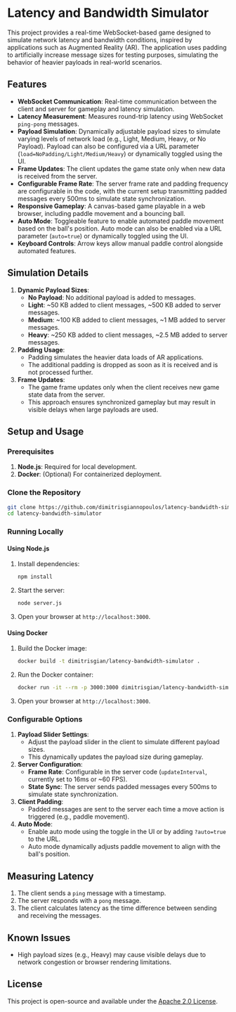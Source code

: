 
# Latency and Bandwidth Simulator

This project provides a real-time WebSocket-based game designed to simulate network latency and bandwidth conditions, inspired by applications such as Augmented Reality (AR). The application uses padding to artificially increase message sizes for testing purposes, simulating the behavior of heavier payloads in real-world scenarios.

## Features

- **WebSocket Communication**: Real-time communication between the client and server for gameplay and latency simulation.
- **Latency Measurement**: Measures round-trip latency using WebSocket `ping-pong` messages.
- **Payload Simulation**: Dynamically adjustable payload sizes to simulate varying levels of network load (e.g., Light, Medium, Heavy, or No Payload). Payload can also be configured via a URL parameter (`load=NoPadding/Light/Medium/Heavy`) or dynamically toggled using the UI.
- **Frame Updates**: The client updates the game state only when new data is received from the server.
- **Configurable Frame Rate**: The server frame rate and padding frequency are configurable in the code, with the current setup transmitting padded messages every 500ms to simulate state synchronization.
- **Responsive Gameplay**: A canvas-based game playable in a web browser, including paddle movement and a bouncing ball.
- **Auto Mode**: Toggleable feature to enable automated paddle movement based on the ball's position. Auto mode can also be enabled via a URL parameter (`auto=true`) or dynamically toggled using the UI.
- **Keyboard Controls**: Arrow keys allow manual paddle control alongside automated features.

## Simulation Details

1. **Dynamic Payload Sizes**:
    - **No Payload**: No additional payload is added to messages.
    - **Light**: ~50 KB added to client messages, ~500 KB added to server messages.
    - **Medium**: ~100 KB added to client messages, ~1 MB added to server messages.
    - **Heavy**: ~250 KB added to client messages, ~2.5 MB added to server messages.
2. **Padding Usage**:
    - Padding simulates the heavier data loads of AR applications.
    - The additional padding is dropped as soon as it is received and is not processed further.
3. **Frame Updates**:
    - The game frame updates only when the client receives new game state data from the server.
    - This approach ensures synchronized gameplay but may result in visible delays when large payloads are used.

## Setup and Usage

### Prerequisites

1. **Node.js**: Required for local development.
2. **Docker**: (Optional) For containerized deployment.

### Clone the Repository

```bash
git clone https://github.com/dimitrisgiannopoulos/latency-bandwidth-simulator.git
cd latency-bandwidth-simulator
```

### Running Locally

#### Using Node.js

1. Install dependencies:
   ```bash
   npm install
   ```
2. Start the server:
   ```bash
   node server.js
   ```
3. Open your browser at `http://localhost:3000`.

#### Using Docker

1. Build the Docker image:
   ```bash
   docker build -t dimitrisgian/latency-bandwidth-simulator .
   ```
2. Run the Docker container:
   ```bash
   docker run -it --rm -p 3000:3000 dimitrisgian/latency-bandwidth-simulator
   ```
3. Open your browser at `http://localhost:3000`.

### Configurable Options

1. **Payload Slider Settings**:
    - Adjust the payload slider in the client to simulate different payload sizes.
    - This dynamically updates the payload size during gameplay.
2. **Server Configuration**:
    - **Frame Rate**: Configurable in the server code (`updateInterval`, currently set to 16ms or ~60 FPS).
    - **State Sync**: The server sends padded messages every 500ms to simulate state synchronization.
3. **Client Padding**:
    - Padded messages are sent to the server each time a move action is triggered (e.g., paddle movement).
4. **Auto Mode**:
    - Enable auto mode using the toggle in the UI or by adding `?auto=true` to the URL.
    - Auto mode dynamically adjusts paddle movement to align with the ball's position.

## Measuring Latency

1. The client sends a `ping` message with a timestamp.
2. The server responds with a `pong` message.
3. The client calculates latency as the time difference between sending and receiving the messages.

## Known Issues

- High payload sizes (e.g., Heavy) may cause visible delays due to network congestion or browser rendering limitations.

## License

This project is open-source and available under the [Apache 2.0 License](LICENSE).
